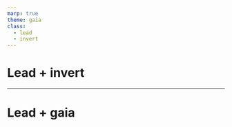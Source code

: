 ```yaml
---
marp: true
theme: gaia
class:
  - lead
  - invert
---
```


# Lead + invert

---

<!-- class: lead gaia -->

# Lead + gaia

